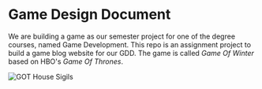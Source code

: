 # Game Design Document
We are building a game as our semester project for one of the degree courses, named Game Development. This repo is an assignment project to build a game blog website for our GDD.
The game is called *Game Of Winter* based on HBO's *Game Of Thrones*.

![GOT House Sigils](http://nerderyhub.com/wp-content/uploads/2019/04/House-Sigils_1600x.jpg)
